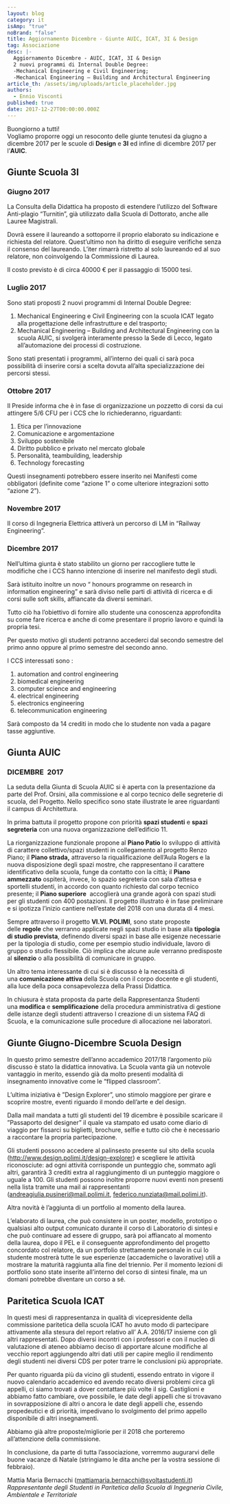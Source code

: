 ```yaml
---
layout: blog
category: it
isAmp: "true"
noBrand: "false"
title: Aggiornamento Dicembre - Giunte AUIC, ICAT, 3I & Design
tag: Associazione
desc: |-
  Aggiornamento Dicembre - AUIC, ICAT, 3I & Design
  2 nuovi programmi di Internal Double Degree:
  -Mechanical Engineering e Civil Engineering;
  -Mechanical Engineering – Building and Architectural Engineering
article_th: /assets/img/uploads/article_placeholder.jpg
authors:
  - Ennio Visconti
published: true
date: 2017-12-27T00:00:00.000Z
---
```

Buongiorno a tutti!\
Vogliamo proporre oggi un resoconto delle giunte tenutesi da giugno a dicembre 2017 per le scuole di **Design** e **3I** ed infine di dicembre 2017 per l’**AUIC**.

## Giunte Scuola 3I

### Giugno 2017

La Consulta della Didattica ha proposto di estendere l’utilizzo del Software Anti-plagio “Turnitin”, già utilizzato dalla Scuola di Dottorato, anche alle Lauree Magistrali.

Dovrà essere il laureando a sottoporre il proprio elaborato su indicazione e richiesta del relatore. Quest’ultimo non ha diritto di eseguire verifiche senza il consenso del laureando. L’iter rimarrà ristretto al solo laureando ed al suo relatore, non coinvolgendo la Commissione di Laurea.

Il costo previsto è di circa 40000 € per il passaggio di 15000 tesi.

### Luglio 2017

Sono stati proposti 2 nuovi programmi di Internal Double Degree:

1. Mechanical Engineering e Civil Engineering con la scuola ICAT legato alla progettazione delle infrastrutture e del trasporto;
2. Mechanical Engineering – Building and Architectural Engineering con la scuola AUIC, si svolgerà interamente presso la Sede di Lecco, legato all’automazione dei processi di costruzione.

Sono stati presentati i programmi, all’interno dei quali ci sarà poca possibilità di inserire corsi a scelta dovuta all’alta specializzazione dei percorsi stessi.

### Ottobre 2017

Il Preside informa che è in fase di organizzazione un pozzetto di corsi da cui attingere 5/6 CFU per i CCS che lo richiederanno, riguardanti:

1. Etica per l’innovazione
2. Comunicazione e argomentazione
3. Sviluppo sostenibile
4. Diritto pubblico e privato nel mercato globale
5. Personalità, teambuilding, leadership
6. Technology forecasting

Questi insegnamenti potrebbero essere inserito nei Manifesti come obbligatori (definite come “azione 1” o come ulteriore integrazioni sotto “azione 2”).

### Novembre 2017

Il corso di Ingegneria Elettrica attiverà un percorso di LM in “Railway Engineering”.

### Dicembre 2017

Nell’ultima giunta è stato stabilito un giorno per raccogliere tutte le modifiche che i CCS hanno intenzione di inserire nel manifesto degli studi.

Sarà istituito inoltre un novo “ honours programme on research in information engineering” e sarà diviso nelle parti di attività di ricerca e di corsi sulle soft skills, affiancate da diversi seminari.

Tutto ciò ha l’obiettivo di fornire allo studente una conoscenza approfondita su come fare ricerca e anche di come presentare il proprio lavoro e quindi la propria tesi.

Per questo motivo gli studenti potranno accederci dal secondo semestre del primo anno oppure al primo semestre del secondo anno.

I CCS interessati sono :

1. automation and control engineering
2. biomedical engineering
3. computer science and engineering
4. electrical engineering
5. electronics engineering
6. telecommunication engineering

Sarà composto da 14 crediti in modo che lo studente non vada a pagare tasse aggiuntive.

## Giunta AUIC

### DICEMBRE  2017

La seduta della Giunta di Scuola AUIC si è aperta con la presentazione da parte del Prof. Orsini, alla commissione e al corpo tecnico delle segreterie di scuola, del Progetto. Nello specifico sono state illustrate le aree riguardanti il campus di Architettura.

In prima battuta il progetto propone con priorità **spazi studenti** e **spazi segreteria** con una nuova organizzazione dell’edificio 11.

La riorganizzazione funzionale propone al **Piano Patio** lo sviluppo di attività di carattere collettivo/spazi studenti in collegamento al progetto Renzo Piano; il **Piano strada,** attraverso la riqualificazione dell’Aula Rogers e la nuova disposizione degli spazi mostre, che rappresentano il carattere identificativo della scuola, funge da contatto con la città; il **Piano ammezzato** ospiterà, invece, lo spazio segreteria con sala d’attesa e sportelli studenti, in accordo con quanto richiesto dal corpo tecnico presente; il **Piano superiore**  accoglierà una grande agorà con spazi studi per gli studenti con 400 postazioni. Il progetto illustrato è in fase preliminare e si ipotizza l’inizio cantiere nell’estate del 2018 con una durata di 4 mesi.

Sempre attraverso il progetto **VI.VI. POLIMI**, sono state proposte delle **regole** che verranno applicate negli spazi studio in base alla **tipologia di studio prevista**, definendo diversi spazi in base alle esigenze necessarie per la tipologia di studio, come per esempio studio individuale, lavoro di gruppo o studio flessibile. Ciò implica che alcune aule verranno predisposte al **silenzio** o alla possibilità di comunicare in gruppo.

Un altro tema interessante di cui si è discusso è la necessità di una **comunicazione attiva** della Scuola con il corpo docente e gli studenti, alla luce della poca consapevolezza della Prassi Didattica.

In chiusura è stata proposta da parte della Rappresentanza Studenti una **modifica** e **semplificazione** della procedura amministrativa di gestione delle istanze degli studenti attraverso l creazione di un sistema FAQ di Scuola, e la comunicazione sulle procedure di allocazione nei laboratori.

## Giunte Giugno-Dicembre Scuola Design

In questo primo semestre dell’anno accademico 2017/18 l’argomento più discusso è stato la didattica innovativa. La Scuola vanta già un notevole vantaggio in merito, essendo già da molto presenti modalità di insegnamento innovative come le “flipped classroom”.

L’ultima iniziativa è ”Design Explorer”, uno stimolo maggiore per girare e scoprire mostre, eventi riguardo il mondo dell’arte e del design.

Dalla mail mandata a tutti gli studenti del 19 dicembre è possibile scaricare il ”Passaporto del designer” il quale va stampato ed usato come diario di viaggio per fissarci su biglietti, brochure, selfie e tutto ciò che è necessario a raccontare la propria partecipazione.

Gli studenti possono accedere al palinsesto presente sul sito della scuola (<http://www.design.polimi.it/design-explorer>) e scegliere le attività riconosciute: ad ogni attività corrisponde un punteggio che, sommato agli altri, garantirà 3 crediti extra al raggiungimento di un punteggio maggiore o uguale a 100. Gli studenti possono inoltre proporre nuovi eventi non presenti nella lista tramite una mail ai rappresentanti ([andreagiulia.pusineri@mail.polimi.it](mailto:andreagiulia.pusineri@mail.polimi.it), [federico.nunziata@mail.polimi.it](mailto:federico.nunziata@mail.polimi.it)).

Altra novità è l’aggiunta di un portfolio al momento della laurea.

L’elaborato di laurea, che può consistere in un poster, modello, prototipo o qualsiasi alto output comunicato durante il corso di Laboratorio di sintesi e che può continuare ad essere di gruppo, sarà poi affiancato al momento della laurea, dopo il PEL e il conseguente approfondimento del progetto concordato col relatore, da un portfolio strettamente personale in cui lo studente mostrerà tutte le sue esperienze (accademiche o lavorative) utili a mostrare la maturità raggiunta alla fine del triennio. Per il momento lezioni di portfolio sono state inserite all’interno del corso di sintesi finale, ma un domani potrebbe diventare un corso a sé.

## Paritetica Scuola ICAT

In questi mesi di rappresentanza in qualità di vicepresidente della commissione paritetica della scuola ICAT ho avuto modo di partecipare attivamente alla stesura del report relativo all’ A.A. 2016/17 insieme con gli altri rappresentati. Dopo diversi incontri con i professori e con il nucleo di valutazione di ateneo abbiamo deciso di apportare alcune modifiche al vecchio report aggiungendo altri dati utili per capire meglio il rendimento degli studenti nei diversi CDS per poter trarre le conclusioni più appropriate.

Per quanto riguarda più da vicino gli studenti, essendo entrato in vigore il nuovo calendario accademico ed avendo recato diversi problemi circa gli appelli, ci siamo trovati a dover contattare più volte il sig. Castiglioni e abbiamo fatto cambiare, ove possibile, le date degli appelli che si trovavano in sovrapposizione di altri o ancora le date degli appelli che, essendo propedeutici e di priorità, impedivano lo svolgimento del primo appello disponibile di altri insegnamenti.

Abbiamo già altre proposte/migliorie per il 2018 che porteremo all’attenzione della commissione.

In conclusione, da parte di tutta l’associazione, vorremmo augurarvi delle buone vacanze di Natale (stringiamo le dita anche per la vostra sessione di febbraio).

Mattia Maria Bernacchi ([mattiamaria.bernacchi@svoltastudenti.it](mailto:%20mattiamaria.bernacchi@svoltastudenti.it))\
*Rappresentante degli Studenti in Paritetica della Scuola di Ingegneria Civile, Ambientale e Territoriale*